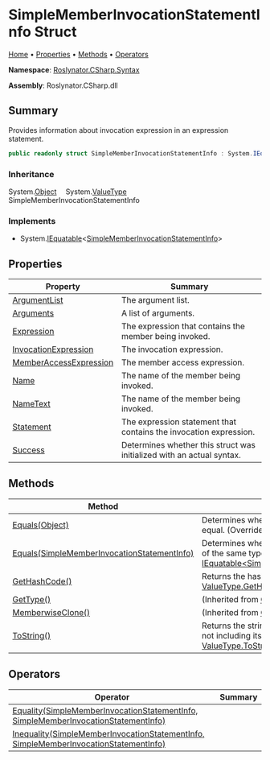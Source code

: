 <a name="_top"></a>

# SimpleMemberInvocationStatementInfo Struct

[Home](../../../../README.md#_top) &#x2022; [Properties](#properties) &#x2022; [Methods](#methods) &#x2022; [Operators](#operators)

**Namespace**: [Roslynator.CSharp.Syntax](../README.md#_top)

**Assembly**: Roslynator\.CSharp\.dll

## Summary

Provides information about invocation expression in an expression statement\.

```csharp
public readonly struct SimpleMemberInvocationStatementInfo : System.IEquatable<SimpleMemberInvocationStatementInfo>
```

### Inheritance

System\.[Object](https://docs.microsoft.com/en-us/dotnet/api/system.object)
&emsp;System\.[ValueType](https://docs.microsoft.com/en-us/dotnet/api/system.valuetype)
&emsp;&emsp;SimpleMemberInvocationStatementInfo

### Implements

* System\.[IEquatable](https://docs.microsoft.com/en-us/dotnet/api/system.iequatable-1)\<[SimpleMemberInvocationStatementInfo](#_top)>

## Properties

| Property | Summary |
| -------- | ------- |
| [ArgumentList](ArgumentList/README.md#_top) | The argument list\. |
| [Arguments](Arguments/README.md#_top) | A list of arguments\. |
| [Expression](Expression/README.md#_top) | The expression that contains the member being invoked\. |
| [InvocationExpression](InvocationExpression/README.md#_top) | The invocation expression\. |
| [MemberAccessExpression](MemberAccessExpression/README.md#_top) | The member access expression\. |
| [Name](Name/README.md#_top) | The name of the member being invoked\. |
| [NameText](NameText/README.md#_top) | The name of the member being invoked\. |
| [Statement](Statement/README.md#_top) | The expression statement that contains the invocation expression\. |
| [Success](Success/README.md#_top) | Determines whether this struct was initialized with an actual syntax\. |

## Methods

| Method | Summary |
| ------ | ------- |
| [Equals(Object)](Equals/README.md#Roslynator_CSharp_Syntax_SimpleMemberInvocationStatementInfo_Equals_System_Object_) | Determines whether this instance and a specified object are equal\. \(Overrides [ValueType.Equals](https://docs.microsoft.com/en-us/dotnet/api/system.valuetype.equals)\) |
| [Equals(SimpleMemberInvocationStatementInfo)](Equals/README.md#Roslynator_CSharp_Syntax_SimpleMemberInvocationStatementInfo_Equals_Roslynator_CSharp_Syntax_SimpleMemberInvocationStatementInfo_) | Determines whether this instance is equal to another object of the same type\. \(Implements [IEquatable\<SimpleMemberInvocationStatementInfo>.Equals](https://docs.microsoft.com/en-us/dotnet/api/system.iequatable-1.equals)\) |
| [GetHashCode()](GetHashCode/README.md#_top) | Returns the hash code for this instance\. \(Overrides [ValueType.GetHashCode](https://docs.microsoft.com/en-us/dotnet/api/system.valuetype.gethashcode)\) |
| [GetType()](https://docs.microsoft.com/en-us/dotnet/api/system.object.gettype) |  \(Inherited from [Object](https://docs.microsoft.com/en-us/dotnet/api/system.object)\) |
| [MemberwiseClone()](https://docs.microsoft.com/en-us/dotnet/api/system.object.memberwiseclone) |  \(Inherited from [Object](https://docs.microsoft.com/en-us/dotnet/api/system.object)\) |
| [ToString()](ToString/README.md#_top) | Returns the string representation of the underlying syntax, not including its leading and trailing trivia\. \(Overrides [ValueType.ToString](https://docs.microsoft.com/en-us/dotnet/api/system.valuetype.tostring)\) |

## Operators

| Operator | Summary |
| -------- | ------- |
| [Equality(SimpleMemberInvocationStatementInfo, SimpleMemberInvocationStatementInfo)](op_Equality/README.md#_top) | |
| [Inequality(SimpleMemberInvocationStatementInfo, SimpleMemberInvocationStatementInfo)](op_Inequality/README.md#_top) | |

